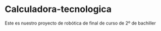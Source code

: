 # Calculadora-tecnologica
Este es nuestro proyecto de robótica de final de curso de 2º de bachiller
